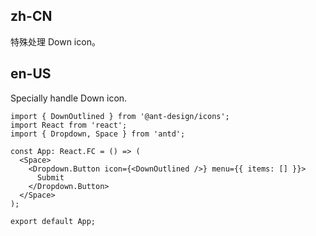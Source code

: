 ## zh-CN

特殊处理 Down icon。

## en-US

Specially handle Down icon.
```tsx
import { DownOutlined } from '@ant-design/icons';
import React from 'react';
import { Dropdown, Space } from 'antd';

const App: React.FC = () => (
  <Space>
    <Dropdown.Button icon={<DownOutlined />} menu={{ items: [] }}>
      Submit
    </Dropdown.Button>
  </Space>
);

export default App;
```
